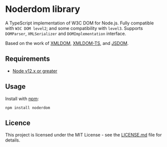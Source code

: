 # Noderdom library

A TypeScript implementation of W3C DOM for Node.js. Fully compatible with `W3C DOM level2`; and some compatibility with `level3`. Supports `DOMParser`, `XMLSerializer` and `DOMImplementation` interface.

Based on the work of [XMLDOM](https://github.com/jindw/xmldom), [XMLDOM-TS](https://github.com/backslash47/xmldom), and [JSDOM](https://github.com/jsdom/jsdom).

## Requirements

- [Node v12.x or greater](https://nodejs.org/en/download/)

## Usage

Install with [npm](http://github.com/isaacs/npm):

```
npm install noderdom
```

## Licence

This project is licensed under the MIT License - see the [LICENSE.md](LICENSE.md) file for details.
